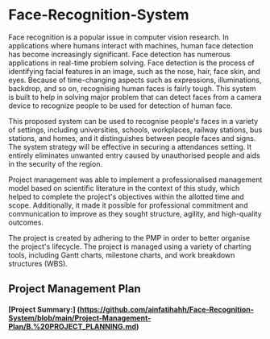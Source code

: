 # Face-Recognition-System

Face recognition is a popular issue in computer vision research. In applications 
where humans interact with machines, human face detection has become increasingly 
significant. Face detection has numerous applications in real-time problem solving. 
Face detection is the process of identifying facial features in an image, such as the 
nose, hair, face skin, and eyes. Because of time-changing aspects such as expressions, 
illuminations, backdrop, and so on, recognising human faces is fairly tough. This 
system is built to help in solving major problem that can detect faces from a camera 
device to recognize people to be used for detection of human face.

This proposed system can be used to recognise people's faces in a variety of 
settings, including universities, schools, workplaces, railway stations, bus stations, and 
homes, and it distinguishes between people faces and signs. The system strategy will 
be effective in securing a attendances setting. It entirely eliminates unwanted entry caused 
by unauthorised people and aids in the security of the region.

Project management was able to implement a professionalised management model based on scientific literature in the context of this study, which helped to complete the project's objectives within the allotted time and scope. Additionally, it made it possible for professional commitment and communication to improve as they sought structure, agility, and high-quality outcomes.

The project is created by adhering to the PMP in order to better organise the project's lifecycle. The project is managed using a variety of charting tools, including Gantt charts, milestone charts, and work breakdown structures (WBS).

## Project Management Plan

#### [Project Summary:] (https://github.com/ainfatihahh/Face-Recognition-System/blob/main/Project-Management-Plan/B.%20PROJECT_PLANNING.md)
